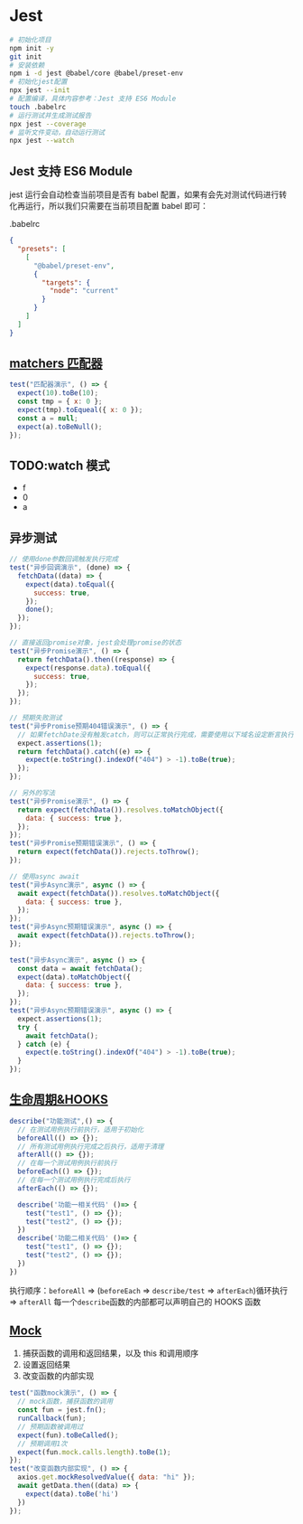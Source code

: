 # Jest

```bash
# 初始化项目
npm init -y
git init
# 安装依赖
npm i -d jest @babel/core @babel/preset-env
# 初始化jest配置
npx jest --init
# 配置编译，具体内容参考：Jest 支持 ES6 Module
touch .babelrc
# 运行测试并生成测试报告
npx jest --coverage
# 监听文件变动，自动运行测试
npx jest --watch
```

## Jest 支持 ES6 Module

jest 运行会自动检查当前项目是否有 babel 配置，如果有会先对测试代码进行转化再运行，所以我们只需要在当前项目配置 babel 即可：

.babelrc

```JSON
{
  "presets": [
    [
      "@babel/preset-env",
      {
        "targets": {
          "node": "current"
        }
      }
    ]
  ]
}
```

## [matchers 匹配器](https://jestjs.io/docs/zh-Hans/using-matchers)

```js
test("匹配器演示", () => {
  expect(10).toBe(10);
  const tmp = { x: 0 };
  expect(tmp).toEqueal({ x: 0 });
  const a = null;
  expect(a).toBeNull();
});
```

## TODO:watch 模式

- f
- 0
- a

## 异步测试

```js
// 使用done参数回调触发执行完成
test("异步回调演示", (done) => {
  fetchData((data) => {
    expect(data).toEqual({
      success: true,
    });
    done();
  });
});

// 直接返回promise对象，jest会处理promise的状态
test("异步Promise演示", () => {
  return fetchData().then((response) => {
    expect(response.data).toEqual({
      success: true,
    });
  });
});

// 预期失败测试
test("异步Promise预期404错误演示", () => {
  // 如果fetchDate没有触发catch，则可以正常执行完成，需要使用以下域名设定断言执行次数
  expect.assertions(1);
  return fetchData().catch((e) => {
    expect(e.toString().indexOf("404") > -1).toBe(true);
  });
});

// 另外的写法
test("异步Promise演示", () => {
  return expect(fetchData()).resolves.toMatchObject({
    data: { success: true },
  });
});
test("异步Promise预期错误演示", () => {
  return expect(fetchData()).rejects.toThrow();
});

// 使用async await
test("异步Async演示", async () => {
  await expect(fetchData()).resolves.toMatchObject({
    data: { success: true },
  });
});
test("异步Async预期错误演示", async () => {
  await expect(fetchData()).rejects.toThrow();
});

test("异步Async演示", async () => {
  const data = await fetchData();
  expect(data).toMatchObject({
    data: { success: true },
  });
});
test("异步Async预期错误演示", async () => {
  expect.assertions(1);
  try {
    await fetchData();
  } catch (e) {
    expect(e.toString().indexOf("404") > -1).toBe(true);
  }
});
```

## [生命周期&HOOKS](https://jestjs.io/docs/zh-Hans/setup-teardown)

```js
describe("功能测试",() => {
  // 在测试用例执行前执行，适用于初始化
  beforeAll(() => {});
  // 所有测试用例执行完成之后执行，适用于清理
  afterAll(() => {});
  // 在每一个测试用例执行前执行
  beforeEach(() => {});
  // 在每一个测试用例执行完成后执行
  afterEach(() => {});

  describe('功能一相关代码' ()=> {
    test("test1", () => {});
    test("test2", () => {});
  })
  describe('功能二相关代码' ()=> {
    test("test1", () => {});
    test("test2", () => {});
  })
})
```

执行顺序：`beforeAll` => (`beforeEach` => `describe/test` => `afterEach`)循环执行 => `afterAll`
每一个`describe`函数的内部都可以声明自己的 HOOKS 函数

## [Mock](https://jestjs.io/docs/zh-Hans/mock-functions)

1. 捕获函数的调用和返回结果，以及 this 和调用顺序
2. 设置返回结果
3. 改变函数的内部实现

```js
test("函数mock演示", () => {
  // mock函数，捕获函数的调用
  const fun = jest.fn();
  runCallback(fun);
  // 预期函数被调用过
  expect(fun).toBeCalled();
  // 预期调用1次
  expect(fun.mock.calls.length).toBe(1);
});
test("改变函数内部实现", () => {
  axios.get.mockResolvedValue({ data: "hi" });
  await getData.then((data) => {
    expect(data).toBe('hi')
  })
});
```
